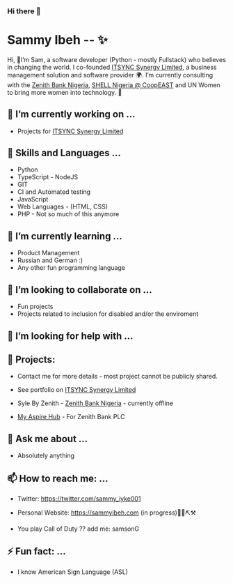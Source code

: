 ### Hi there 👋

# Sammy Ibeh -- ✨

Hi, 👋I’m Sam, a software developer (Python - mostly Fullstack) who believes in changing the world. I co-founded  [ITSYNC Synergy Limited](https://www.itsync.ng), a business management solution and software provider 🌍. I’m currently consulting with the [Zenith Bank Nigeria](https://www.zenithbank.com/), [SHELL Nigeria @ CoopEAST](https://www.coopeastngr.com/index.asp) and UN Women to bring more women into technology. 🚀

## 🔭 I’m currently working on ...

- Projects for [ITSYNC Synergy Limited](https://www.itsync.ng)

## 🔭 Skills and Languages ...

- Python
- TypeScript - NodeJS
- GIT
- CI and Automated testing
- JavaScript
- Web Languages - (HTML, CSS)
- PHP - Not so much of this anymore


## 🌱 I’m currently learning ...

- Product Management
- Russian and German :)
- Any other fun programming language


## 👯 I’m looking to collaborate on ...
- Fun projects
- Projects related to inclusion for disabled and/or the enviroment


## 🤔 I’m looking for help with ...


## 🌱 Projects: 


- Contact me for more details - most project cannot be publicly shared.

- See portfolio on [ITSYNC Synergy Limited](https://www.itsync.ng)

- Syle By Zenith - [Zenith Bank Nigeria](https://www.zenithbank.com/) - currently offline

- [My Aspire Hub](https://myaspirehub.com/) - For Zenith Bank PLC 


## 💬 Ask me about ...

- Absolutely anything


## 📫 How to reach me: ...
- Twitter: https://twitter.com/sammy_iyke001
- Personal Website: https://sammyibeh.com (in progress)🚜🔩⛏⚒

- You play Call of Duty ?? add me: samsonG


## ⚡ Fun fact: ...
- I know American Sign Language (ASL)




<!--
**sammyiyke/sammyiyke** is a ✨ _special_ ✨ repository because its `README.md` (this file) appears on your GitHub profile.

Here are some ideas to get you started:

- 🔭 I’m currently working on ...
- 🌱 I’m currently learning ...
- 👯 I’m looking to collaborate on ...
- 🤔 I’m looking for help with ...
- 💬 Ask me about ...
- 📫 How to reach me: ...
- 😄 Pronouns: ...
- ⚡ Fun fact: ...
-->
